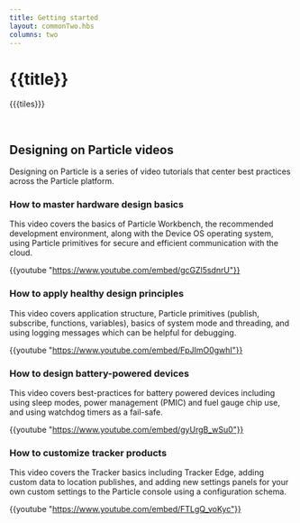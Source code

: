 ```yaml
---
title: Getting started
layout: commonTwo.hbs
columns: two
---
```


# {{title}}

{{{tiles}}}

&nbsp;
## Designing on Particle videos

Designing on Particle is a series of video tutorials that center best practices across the Particle platform. 

### How to master hardware design basics

This video covers the basics of Particle Workbench, the recommended development environment, along with the Device OS operating system, using Particle primitives for secure and efficient communication with the cloud.

{{youtube "https://www.youtube.com/embed/gcGZl5sdnrU"}}

### How to apply healthy design principles

This video covers application structure, Particle primitives (publish, subscribe, functions, variables), basics of system mode and threading, and using logging messages which can be helpful for debugging.


{{youtube "https://www.youtube.com/embed/FpJImO0gwhI"}}

### How to design battery-powered devices

This video covers best-practices for battery powered devices including using sleep modes, power management (PMIC) and fuel gauge chip use, and using watchdog timers as a fail-safe.

{{youtube "https://www.youtube.com/embed/gyUrgB_wSu0"}}

### How to customize tracker products

This video covers the Tracker basics including Tracker Edge, adding custom data to location publishes, and adding new settings panels for your own custom settings to the Particle console using a configuration schema.

{{youtube "https://www.youtube.com/embed/FTLgQ_voKyc"}}

